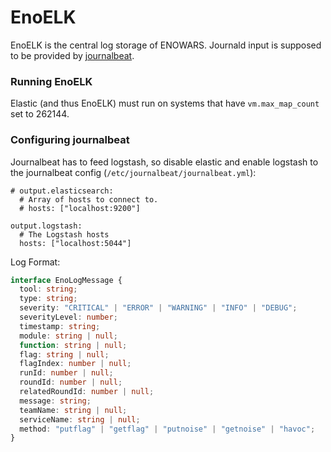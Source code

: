 # EnoELK
EnoELK is the central log storage of ENOWARS. Journald input is supposed to be provided by [journalbeat](https://www.elastic.co/guide/en/beats/journalbeat/6.7/journalbeat-installation.html).

### Running EnoELK

Elastic (and thus EnoELK) must run on systems that have `vm.max_map_count` set to 262144.

### Configuring journalbeat
Journalbeat has to feed logstash, so disable elastic and enable logstash to the journalbeat config (`/etc/journalbeat/journalbeat.yml`):
```
# output.elasticsearch:
  # Array of hosts to connect to.
  # hosts: ["localhost:9200"]

output.logstash:
  # The Logstash hosts
  hosts: ["localhost:5044"]
```

Log Format:

```ts
interface EnoLogMessage {
  tool: string;                                                           //"ExampleChecker"
  type: string;                                                           //"infrastructure"
  severity: "CRITICAL" | "ERROR" | "WARNING" | "INFO" | "DEBUG";
  severityLevel: number;                                                  //Debug = 0
  timestamp: string;                                                      //"2020-06-02T11:59:24.794Z"
  module: string | null;                                                  //"ExampleChecker.ExampleChecker"
  function: string | null;                                                //"ExampleChecker.ExampleChecker.exampleputflag"
  flag: string | null;                                                    //"ENOFlag"
  flagIndex: number | null;                                               //0
  runId: number | null;                                                   //241335
  roundId: number | null;                                                 //4
  relatedRoundId: number | null;                                          //3
  message: string;                                                        //"Fetching Users with relrID29, tIdis:205"
  teamName: string | null;                                                //"teamname205"
  serviceName: string | null;                                             //"ExampleService"
  method: "putflag" | "getflag" | "putnoise" | "getnoise" | "havoc";
}
```
